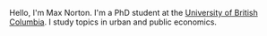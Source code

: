 Hello, I'm Max Norton. I'm a PhD student at the [University of British Columbia](https://economics.ubc.ca). I study topics in urban and public economics.
